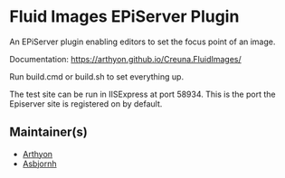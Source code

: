 # Fluid Images EPiServer Plugin

An EPiServer plugin enabling editors to set the focus point of an image.

Documentation: https://arthyon.github.io/Creuna.FluidImages/

Run build.cmd or build.sh to set everything up. 

The test site can be run in IISExpress at port 58934. This is the port the Episerver site is registered on by default.

## Maintainer(s)

- [Arthyon](https://github.com/Arthyon)
- [Asbjornh](https://github.com/asbjornh)

